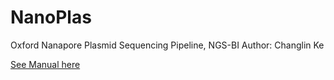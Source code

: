 # NanoPlas
Oxford Nanapore Plasmid Sequencing Pipeline, NGS-BI
Author: Changlin Ke

[See Manual here](Manual_NanoPlas_v1.3pre_alpha.md)
